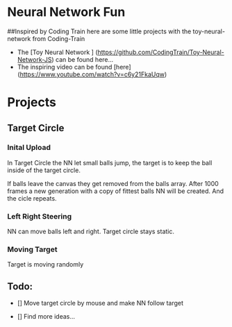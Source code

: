 # Neural Network Fun

##Inspired by Coding Train here are some little projects with the toy-neural-network from Coding-Train

- The [Toy Neural Network ] (https://github.com/CodingTrain/Toy-Neural-Network-JS) can be found here...
- The inspiring video can be found [here] (https://www.youtube.com/watch?v=c6y21FkaUqw)

# Projects

## Target Circle

### Inital Upload

In Target Circle the NN let small balls jump, the target is to keep the ball inside of the target circle.

If balls leave the canvas they get removed from the balls array. After 1000 frames a new generation with a
copy of fittest balls NN will be created. And the cicle repeats.

### Left Right Steering

NN can move balls left and right. Target circle stays static.

### Moving Target

Target is moving randomly

## Todo:

- [] Move target circle by mouse and make NN follow target

* [] Find more ideas...
